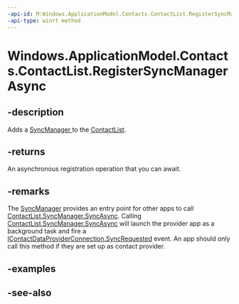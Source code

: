 ```yaml
---
-api-id: M:Windows.ApplicationModel.Contacts.ContactList.RegisterSyncManagerAsync
-api-type: winrt method
---
```


<!-- Method syntax
public Windows.Foundation.IAsyncAction RegisterSyncManagerAsync()
-->

# Windows.ApplicationModel.Contacts.ContactList.RegisterSyncManagerAsync

## -description
Adds a [SyncManager ](contactlistsyncmanager.md) to the [ContactList](contactlist.md).

## -returns
An asynchronous registration operation that you can await.

## -remarks
The [SyncManager](contactlistsyncmanager.md) provides an entry point for other apps to call [ContactList.SyncManager.SyncAsync](contactlistsyncmanager_syncasync.md). Calling [ContactList.SyncManager.SyncAsync](contactlistsyncmanager_syncasync.md) will launch the provider app as a background task and fire a [IContactDataProviderConnection.SyncRequested](../windows.applicationmodel.contacts.dataprovider/contactdataproviderconnection_syncrequested.md) event. An app should only call this method if they are set up as contact provider.

## -examples

## -see-also
